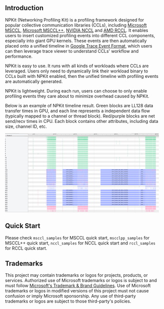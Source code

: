 ## Introduction

NPKit (Networking Profiling Kit) is a profiling framework designed for popular collective communication libraries (CCLs), including [Microsoft MSCCL](https://github.com/Azure/msccl/), [Microsoft MSCCL++](https://github.com/microsoft/mscclpp/), [NVIDIA NCCL](https://github.com/NVIDIA/nccl) and [AMD RCCL](https://github.com/ROCmSoftwarePlatform/rccl/). It enables users to insert customized profiling events into different CCL components, especially into giant GPU kernels. These events are then automatically placed onto a unified timeline in [Google Trace Event Format](https://docs.google.com/document/d/1CvAClvFfyA5R-PhYUmn5OOQtYMH4h6I0nSsKchNAySU/preview), which users can then leverage trace viewer to understand CCLs' workflow and performance.

NPKit is easy to use. It runs with all kinds of workloads where CCLs are leveraged. Users only need to dynamically link their workload binary to CCLs built with NPKit enabled, then the unified timeline with profiling events are automatically generated.

NPKit is lightweight. During each run, users can choose to only enable profiling events they care about to minimize overhead caused by NPKit.

Below is an example of NPKit timeline result. Green blocks are LL128 data transfer times in GPU, and each line represents a independent data flow (typically mapped to a channel or thread block). Red/purple blocks are net send/recv times in CPU. Each block contains other attributes, including data size, channel ID, etc.

![NPKit Result Example](./npkit_result_example.png)

## Quick Start

Please check `msccl_samples` for MSCCL quick start, `mscclpp_samples` for MSCCL++ quick start, `nccl_samples` for NCCL quick start and `rccl_samples` for RCCL quick start.

## Trademarks

This project may contain trademarks or logos for projects, products, or services.
Authorized use of Microsoft trademarks or logos is subject to and must follow [Microsoft's Trademark & Brand Guidelines](https://www.microsoft.com/en-us/legal/intellectualproperty/trademarks/usage/general).
Use of Microsoft trademarks or logos in modified versions of this project must not cause confusion or imply Microsoft sponsorship.
Any use of third-party trademarks or logos are subject to those third-party's policies.
